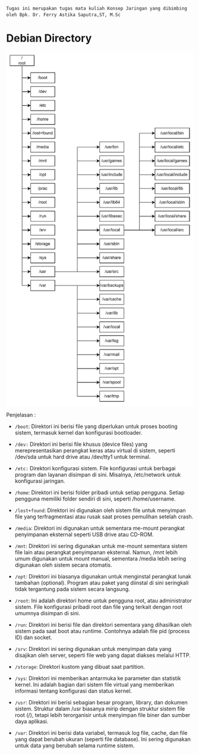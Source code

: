 `Tugas ini merupakan tugas mata kuliah Konsep Jaringan yang dibimbing oleh Bpk. Dr. Ferry Astika Saputra,ST, M.Sc`

# Debian Directory

![](../assets/week2-1.jpg)

Penjelasan :

- `/boot`: Direktori ini berisi file yang diperlukan untuk proses booting sistem, termasuk kernel dan konfigurasi bootloader.

- `/dev:` Direktori ini berisi file khusus (device files) yang merepresentasikan perangkat keras atau virtual di sistem, seperti /dev/sda untuk hard drive atau /dev/tty1 untuk terminal.

- `/etc:` Direktori konfigurasi sistem. File konfigurasi untuk berbagai program dan layanan disimpan di sini. Misalnya, /etc/network untuk konfigurasi jaringan.

- `/home`: Direktori ini berisi folder pribadi untuk setiap pengguna. Setiap pengguna memiliki folder sendiri di sini, seperti /home/username.

- `/lost+found`: Direktori ini digunakan oleh sistem file untuk menyimpan file yang terfragmentasi atau rusak saat proses pemulihan setelah crash.

- `/media`: Direktori ini digunakan untuk sementara me-mount perangkat penyimpanan eksternal seperti USB drive atau CD-ROM.

- `/mnt`: Direktori ini sering digunakan untuk me-mount sementara sistem file lain atau perangkat penyimpanan eksternal. Namun, /mnt lebih umum digunakan untuk mount manual, sementara /media lebih sering digunakan oleh sistem secara otomatis.

- `/opt`: Direktori ini biasanya digunakan untuk menginstal perangkat lunak tambahan (optional). Program atau paket yang diinstal di sini seringkali tidak tergantung pada sistem secara langsung.

- `/root`: Ini adalah direktori home untuk pengguna root, atau administrator sistem. File konfigurasi pribadi root dan file yang terkait dengan root umumnya disimpan di sini.

- `/run`: Direktori ini berisi file dan direktori sementara yang dihasilkan oleh sistem pada saat boot atau runtime. Contohnya adalah file pid (process ID) dan socket.

- `/srv`: Direktori ini sering digunakan untuk menyimpan data yang disajikan oleh server, seperti file web yang dapat diakses melalui HTTP.

- `/storage`: Direktori kustom yang dibuat saat partition.

- `/sys`: Direktori ini memberikan antarmuka ke parameter dan statistik kernel. Ini adalah bagian dari sistem file virtual yang memberikan informasi tentang konfigurasi dan status kernel.

- `/usr`: Direktori ini berisi sebagian besar program, library, dan dokumen sistem. Struktur dalam /usr biasanya mirip dengan struktur sistem file root (/), tetapi lebih terorganisir untuk menyimpan file biner dan sumber daya aplikasi.

- `/var`: Direktori ini berisi data variabel, termasuk log file, cache, dan file yang dapat berubah ukuran (seperti file database). Ini sering digunakan untuk data yang berubah selama runtime sistem.

